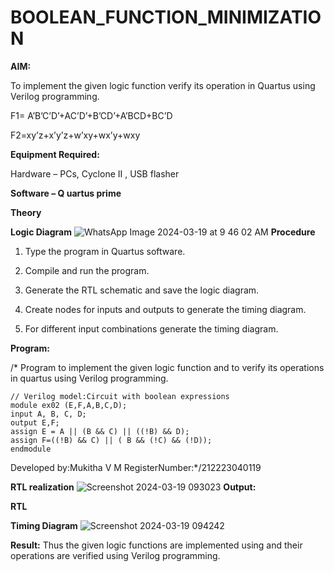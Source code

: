 # BOOLEAN_FUNCTION_MINIMIZATION

**AIM:**

To implement the given logic function verify its operation in Quartus using Verilog programming.

F1= A’B’C’D’+AC’D’+B’CD’+A’BCD+BC’D 

F2=xy’z+x’y’z+w’xy+wx’y+wxy

**Equipment Required:**

Hardware – PCs, Cyclone II , USB flasher

**Software – Q
uartus prime**

**Theory**

**Logic Diagram**
![WhatsApp Image 2024-03-19 at 9 46 02 AM](https://github.com/mukitha24/BOOLEAN_FUNCTION_MINIMIZATION/assets/154068225/ebae1abf-7460-40f7-9578-0d5066659c5a)
**Procedure**

1.	Type the program in Quartus software.

2.	Compile and run the program.

3.	Generate the RTL schematic and save the logic diagram.

4.	Create nodes for inputs and outputs to generate the timing diagram.

5.	For different input combinations generate the timing diagram.


**Program:**

/* Program to implement the given logic function and to verify its operations in quartus using Verilog programming. 
```
// Verilog model:Circuit with boolean expressions
module ex02 (E,F,A,B,C,D);
input A, B, C, D;
output E,F;
assign E = A || (B && C) || ((!B) && D);
assign F=((!B) && C) || ( B && (!C) && (!D));
endmodule
```
Developed by:Mukitha V M
RegisterNumber:*/212223040119



**RTL realization**
![Screenshot 2024-03-19 093023](https://github.com/mukitha24/BOOLEAN_FUNCTION_MINIMIZATION/assets/154068225/0fc55de3-d0f2-49a4-8869-46e28885aa7e)
**Output:**

**RTL**

**Timing Diagram**
![Screenshot 2024-03-19 094242](https://github.com/mukitha24/BOOLEAN_FUNCTION_MINIMIZATION/assets/154068225/31edc7cd-c879-4b14-b10e-12e4285c6a95)

**Result:**
Thus the given logic functions are implemented using and their operations are verified using Verilog programming.

